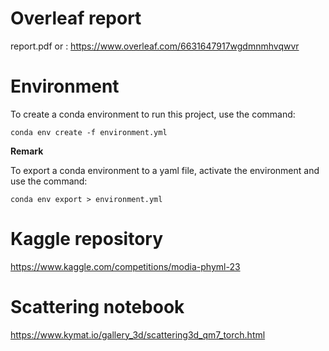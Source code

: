 # Overleaf report

report.pdf or :
https://www.overleaf.com/6631647917wgdmnmhvqwvr

# Environment

To create a conda environment to run this project, use the command: 
```
conda env create -f environment.yml
```

**Remark**

To export a conda environment to a yaml file, activate the environment and use the command:
```
conda env export > environment.yml
```

# Kaggle repository

https://www.kaggle.com/competitions/modia-phyml-23

# Scattering notebook
https://www.kymat.io/gallery_3d/scattering3d_qm7_torch.html
